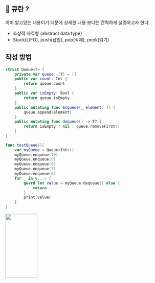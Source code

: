 ## 🤔 큐란 ?
이미 알고있는 내용이기 때문에 상세한 내용 보다는 간략하게 설명하고자 한다.
- 추상적 자료형 (abstract data type)
- Stack(LIFO), push(삽입), pop(삭제), peek(읽기)

## 작성 방법
```swift
struct Queue<T> {
    private var queue: [T] = []
    public var count: Int {
        return queue.count
    }
    public var isEmpty: Bool {
        return queue.isEmpty
    }
    public mutating func enqueue(_ element: T) {
        queue.append(element)
    }
    public mutating func dequeue() -> T? {
        return isEmpty ? nil : queue.removeFirst()
    }
}

func testQueue(){
    var myQueue = Queue<Int>()
    myQueue.enqueue(10)
    myQueue.enqueue(9)
    myQueue.enqueue(8)
    myQueue.enqueue(7)
    myQueue.enqueue(6)
    for _ in 0...5 {
        guard let value = myQueue.dequeue() else {
            return
        }
        print(value)
    }
}
```
<img src="https://github.com/rohhyungwoo/ARAD_Public/assets/67363759/6cca0272-7cf6-4878-bd9e-b6337bfd27b0" width="100" height="200"/>



